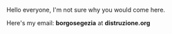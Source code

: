 Hello everyone, I'm not sure why you would come here. 

Here's my email: **borgosegezia** at **distruzione.org**
